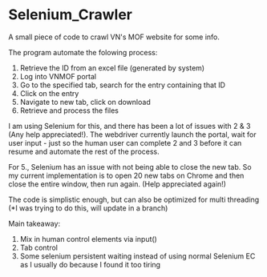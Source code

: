 # Selenium_Crawler
A small piece of code to crawl VN's MOF website for some info.

The program automate the folowing process:
1. Retrieve the ID from an excel file (generated by system)
2. Log into VNMOF portal 
3. Go to the specified tab, search for the entry containing that ID
4. Click on the entry
5. Navigate to new tab, click on download 
6. Retrieve and process the files

I am using Selenium for this, and there has been a lot of issues with 2 & 3 (Any help appreciated!).
The webdriver currently launch the portal, wait for user input - just so the human user can complete 2 and 3
before it can resume and automate the rest of the process. 

For 5., Selenium has an issue with not being able to close the new tab. So my current implementation is to open 20 new tabs on Chrome and then close the entire window, then run again. (Help appreciated again!)

The code is simplistic enough, but can also be optimized for multi threading (*I was trying to do this, will update in a branch)

Main takeaway:
1. Mix in human control elements via input()
2. Tab control
3. Some selenium persistent waiting instead of using normal Selenium EC as I usually do because I found it too tiring
